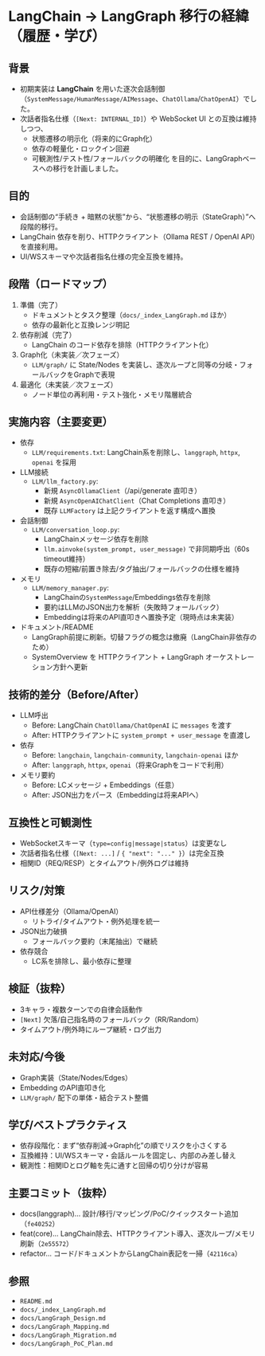 # LangChain → LangGraph 移行の経緯（履歴・学び）

## 背景
- 初期実装は **LangChain** を用いた逐次会話制御（`SystemMessage/HumanMessage/AIMessage`、`ChatOllama`/`ChatOpenAI`）でした。
- 次話者指名仕様（`[Next: INTERNAL_ID]`）や WebSocket UI との互換は維持しつつ、
  - 状態遷移の明示化（将来的にGraph化）
  - 依存の軽量化・ロックイン回避
  - 可観測性/テスト性/フォールバックの明確化
  を目的に、LangGraphベースへの移行を計画しました。

## 目的
- 会話制御の“手続き + 暗黙の状態”から、“状態遷移の明示（StateGraph）”へ段階的移行。
- LangChain 依存を削り、HTTPクライアント（Ollama REST / OpenAI API）を直接利用。
- UI/WSスキーマや次話者指名仕様の完全互換を維持。

## 段階（ロードマップ）
1. 準備（完了）
   - ドキュメントとタスク整理（`docs/_index_LangGraph.md` ほか）
   - 依存の最新化と互換レンジ明記
2. 依存削減（完了）
   - LangChain のコード依存を排除（HTTPクライアント化）
3. Graph化（未実装／次フェーズ）
   - `LLM/graph/` に State/Nodes を実装し、逐次ループと同等の分岐・フォールバックをGraphで表現
4. 最適化（未実装／次フェーズ）
   - ノード単位の再利用・テスト強化・メモリ階層統合

## 実施内容（主要変更）
- 依存
  - `LLM/requirements.txt`: LangChain系を削除し、`langgraph`, `httpx`, `openai` を採用
- LLM接続
  - `LLM/llm_factory.py`: 
    - 新規 `AsyncOllamaClient`（/api/generate 直叩き）
    - 新規 `AsyncOpenAIChatClient`（Chat Completions 直叩き）
    - 既存 `LLMFactory` は上記クライアントを返す構成へ置換
- 会話制御
  - `LLM/conversation_loop.py`:
    - LangChainメッセージ依存を削除
    - `llm.ainvoke(system_prompt, user_message)` で非同期呼出（60s timeout維持）
    - 既存の短縮/前置き除去/タグ抽出/フォールバックの仕様を維持
- メモリ
  - `LLM/memory_manager.py`:
    - LangChainの`SystemMessage`/Embeddings依存を削除
    - 要約はLLMのJSON出力を解析（失敗時フォールバック）
    - Embeddingは将来のAPI直叩きへ置換予定（現時点は未実装）
- ドキュメント/README
  - LangGraph前提に刷新。切替フラグの概念は撤廃（LangChain非依存のため）
  - SystemOverview を HTTPクライアント + LangGraph オーケストレーション方針へ更新

## 技術的差分（Before/After）
- LLM呼出
  - Before: LangChain `ChatOllama/ChatOpenAI` に `messages` を渡す
  - After: HTTPクライアントに `system_prompt + user_message` を直渡し
- 依存
  - Before: `langchain`, `langchain-community`, `langchain-openai` ほか
  - After: `langgraph`, `httpx`, `openai`（将来Graphをコードで利用）
- メモリ要約
  - Before: LCメッセージ + Embeddings（任意）
  - After: JSON出力をパース（Embeddingは将来APIへ）

## 互換性と可観測性
- WebSocketスキーマ（`type=config|message|status`）は変更なし
- 次話者指名仕様（`[Next: ...]` / `{ "next": "..." }`）は完全互換
- 相関ID（REQ/RESP）とタイムアウト/例外ログは維持

## リスク/対策
- API仕様差分（Ollama/OpenAI）
  - リトライ/タイムアウト・例外処理を統一
- JSON出力破損
  - フォールバック要約（末尾抽出）で継続
- 依存競合
  - LC系を排除し、最小依存に整理

## 検証（抜粋）
- 3キャラ・複数ターンでの自律会話動作
- `[Next]` 欠落/自己指名時のフォールバック（RR/Random）
- タイムアウト/例外時にループ継続・ログ出力

## 未対応/今後
- Graph実装（State/Nodes/Edges）
- Embedding のAPI直叩き化
- `LLM/graph/` 配下の単体・結合テスト整備

## 学び/ベストプラクティス
- 依存段階化：まず“依存削減→Graph化”の順でリスクを小さくする
- 互換維持：UI/WSスキーマ・会話ルールを固定し、内部のみ差し替え
- 観測性：相関IDとログ軸を先に通すと回帰の切り分けが容易

## 主要コミット（抜粋）
- docs(langgraph)… 設計/移行/マッピング/PoC/クイックスタート追加（`fe40252`）
- feat(core)… LangChain除去、HTTPクライアント導入、逐次ループ/メモリ刷新（`2e55572`）
- refactor… コード/ドキュメントからLangChain表記を一掃（`42116ca`）

## 参照
- `README.md`
- `docs/_index_LangGraph.md`
- `docs/LangGraph_Design.md`
- `docs/LangGraph_Mapping.md`
- `docs/LangGraph_Migration.md`
- `docs/LangGraph_PoC_Plan.md`
